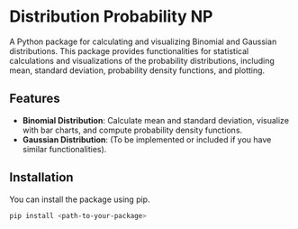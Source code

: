 # Distribution Probability NP

A Python package for calculating and visualizing Binomial and Gaussian distributions. This package provides functionalities for statistical calculations and visualizations of the probability distributions, including mean, standard deviation, probability density functions, and plotting.

## Features

- **Binomial Distribution**: Calculate mean and standard deviation, visualize with bar charts, and compute probability density functions.
- **Gaussian Distribution**: (To be implemented or included if you have similar functionalities).

## Installation

You can install the package using pip.

```bash
pip install <path-to-your-package>
